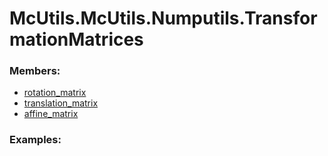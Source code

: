 # <a id="McUtils.McUtils.Numputils.TransformationMatrices">McUtils.McUtils.Numputils.TransformationMatrices</a>
    


### Members:

  - [rotation_matrix](TransformationMatrices/rotation_matrix.md)
  - [translation_matrix](TransformationMatrices/translation_matrix.md)
  - [affine_matrix](TransformationMatrices/affine_matrix.md)

### Examples:

